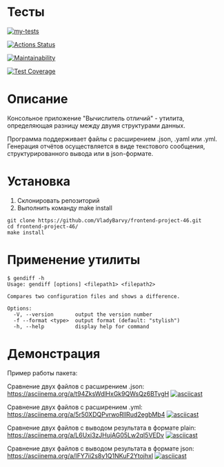 # Тесты
[![my-tests](https://github.com/VladyBarvy/frontend-project-46/actions/workflows/testing.yml/badge.svg)](https://github.com/VladyBarvy/frontend-project-46/actions/workflows/testing.yml)

[![Actions Status](https://github.com/VladyBarvy/frontend-project-46/workflows/hexlet-check/badge.svg)](https://github.com/VladyBarvy/frontend-project-46/actions)

[![Maintainability](https://api.codeclimate.com/v1/badges/e3ab236d6f8f84f302fb/maintainability)](https://codeclimate.com/github/VladyBarvy/frontend-project-46/maintainability)

[![Test Coverage](https://api.codeclimate.com/v1/badges/4b558dec7ce816334c44/test_coverage)](https://codeclimate.com/github/VladyBarvy/frontend-project-46/test_coverage)


# Описание
Консольное приложение "Вычислитель отличий" - утилита, определяющая разницу между двумя структурами данных.

Программа поддерживает файлы с расширением .json, .yaml или .yml. 
Генерация отчётов осуществляется в виде текстового сообщения, структурированного вывода или в json-формате.


# Установка
<ol>
    <li>Склонировать репозиторий</li>
    <li>Выполнить команду make install</li>
</ol>

```
git clone https://github.com/VladyBarvy/frontend-project-46.git
cd frontend-project-46/
make install
```



# Применение утилиты

```
$ gendiff -h
Usage: gendiff [options] <filepath1> <filepath2>

Compares two configuration files and shows a difference.

Options:
  -V, --version       output the version number
  -f --format <type>  output format (default: "stylish")
  -h, --help          display help for command
```




# Демонстрация

Пример работы пакета:

Сравнение двух файлов с расширением .json:
https://asciinema.org/a/t94ZksWdlHxGk9QWsQz6BTvgH
[![asciicast](https://asciinema.org/a/t94ZksWdlHxGk9QWsQz6BTvgH.svg)](https://asciinema.org/a/t94ZksWdlHxGk9QWsQz6BTvgH)

Сравнение двух файлов с расширением .yml:
https://asciinema.org/a/5r50XDQPvrwoRllRud2egbMb4
[![asciicast](https://asciinema.org/a/5r50XDQPvrwoRllRud2egbMb4.svg)](https://asciinema.org/a/5r50XDQPvrwoRllRud2egbMb4)

Сравнение двух файлов с выводом результата в формате plain:
https://asciinema.org/a/L6Uxi3zJHujAG05Lw2qI5VEDv
[![asciicast](https://asciinema.org/a/L6Uxi3zJHujAG05Lw2qI5VEDv.svg)](https://asciinema.org/a/L6Uxi3zJHujAG05Lw2qI5VEDv)

Сравнение двух файлов с выводом результата в формате json:
https://asciinema.org/a/IFY7ii2s8y1Q1NKuF2Ytojhxl
[![asciicast](https://asciinema.org/a/IFY7ii2s8y1Q1NKuF2Ytojhxl.svg)](https://asciinema.org/a/IFY7ii2s8y1Q1NKuF2Ytojhxl)
